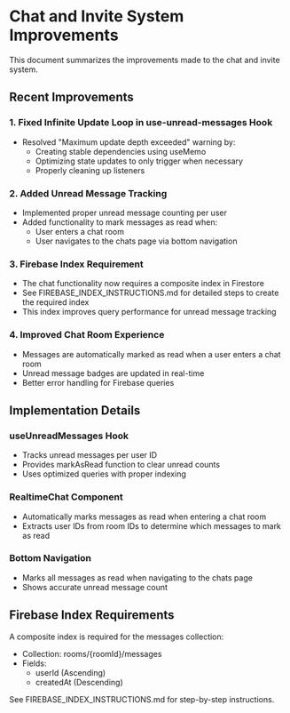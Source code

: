 # Chat and Invite System Improvements

This document summarizes the improvements made to the chat and invite system.

## Recent Improvements

### 1. Fixed Infinite Update Loop in use-unread-messages Hook
- Resolved "Maximum update depth exceeded" warning by:
  - Creating stable dependencies using useMemo
  - Optimizing state updates to only trigger when necessary
  - Properly cleaning up listeners

### 2. Added Unread Message Tracking
- Implemented proper unread message counting per user
- Added functionality to mark messages as read when:
  - User enters a chat room
  - User navigates to the chats page via bottom navigation

### 3. Firebase Index Requirement
- The chat functionality now requires a composite index in Firestore
- See FIREBASE_INDEX_INSTRUCTIONS.md for detailed steps to create the required index
- This index improves query performance for unread message tracking

### 4. Improved Chat Room Experience
- Messages are automatically marked as read when a user enters a chat room
- Unread message badges are updated in real-time
- Better error handling for Firebase queries

## Implementation Details

### useUnreadMessages Hook
- Tracks unread messages per user ID
- Provides markAsRead function to clear unread counts
- Uses optimized queries with proper indexing

### RealtimeChat Component
- Automatically marks messages as read when entering a chat room
- Extracts user IDs from room IDs to determine which messages to mark as read

### Bottom Navigation
- Marks all messages as read when navigating to the chats page
- Shows accurate unread message count

## Firebase Index Requirements

A composite index is required for the messages collection:
- Collection: rooms/{roomId}/messages
- Fields:
  - userId (Ascending)
  - createdAt (Descending)

See FIREBASE_INDEX_INSTRUCTIONS.md for step-by-step instructions.